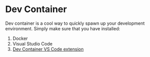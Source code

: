 # Dev Container

Dev container is a cool way to quickly spawn up your development environment.
Simply make sure that you have installed:

1. Docker
2. Visual Studio Code
3. [Dev Container VS Code extension](https://marketplace.visualstudio.com/items?itemName=ms-vscode-remote.remote-containers)